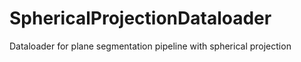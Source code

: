 # SphericalProjectionDataloader
Dataloader for plane segmentation pipeline with spherical projection

